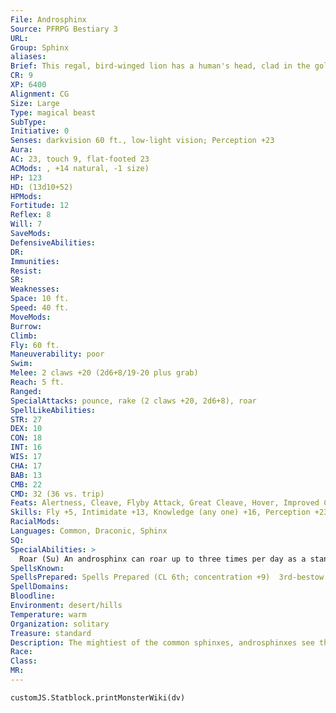 ```yaml
---
File: Androsphinx
Source: PFRPG Bestiary 3
URL: 
Group: Sphinx
aliases: 
Brief: This regal, bird-winged lion has a human's head, clad in the golden raiment of a powerful pharaoh.
CR: 9
XP: 6400
Alignment: CG
Size: Large
Type: magical beast
SubType: 
Initiative: 0
Senses: darkvision 60 ft., low-light vision; Perception +23
Aura: 
AC: 23, touch 9, flat-footed 23
ACMods: , +14 natural, -1 size)
HP: 123
HD: (13d10+52)
HPMods: 
Fortitude: 12
Reflex: 8
Will: 7
SaveMods: 
DefensiveAbilities: 
DR: 
Immunities: 
Resist: 
SR: 
Weaknesses: 
Space: 10 ft.
Speed: 40 ft.
MoveMods: 
Burrow: 
Climb: 
Fly: 60 ft.
Maneuverability: poor
Swim: 
Melee: 2 claws +20 (2d6+8/19-20 plus grab)
Reach: 5 ft.
Ranged: 
SpecialAttacks: pounce, rake (2 claws +20, 2d6+8), roar
SpellLikeAbilities: 
STR: 27
DEX: 10
CON: 18
INT: 16
WIS: 17
CHA: 17
BAB: 13
CMB: 22
CMD: 32 (36 vs. trip)
Feats: Alertness, Cleave, Flyby Attack, Great Cleave, Hover, Improved Critical (claw), Power Attack
Skills: Fly +5, Intimidate +13, Knowledge (any one) +16, Perception +23, Sense Motive +13, Survival +16
RacialMods: 
Languages: Common, Draconic, Sphinx
SQ: 
SpecialAbilities: >
  Roar (Su) An androsphinx can roar up to three times per day as a standard action. Each progressive roar has a different effect, depending upon whether it is the first, second, or third of the androsphinx's roars for that day. All of these roars are sonic effects that fill a 60-foot-radius burst, centered on the androsphinx; the save DCs are Charisma-based. Sphinxes are immune to all of the effects of an androsphinx's roars.  First Roar: Affected creatures become frightened for 2d6 rounds (DC 19 Will negates). This is a mind-affecting fear effect in addition to being a sonic effect.  Second Roar: Affected creatures are paralyzed with fear and deafened for 1d4 rounds (DC 19 Will negates). This is a mind-affecting fear effect in addition to being a sonic effect.  Third Roar: Affected creatures take a 2d4 penalty to Strength for 2d4 rounds and take 2d8 points of sonic damage. Creatures smaller than the androsphinx are knocked prone. A DC 19 Fortitude save negates the Strength penalty and being knocked prone.  Spells An androsphinx casts divine spells as a 6th-level cleric. They do not gain access to domains or other cleric abilities.
SpellsKnown: 
SpellsPrepared: Spells Prepared (CL 6th; concentration +9)  3rd-bestow curse (DC 16), searing light, speak with dead  2nd-bull's strength, calm emotions (DC 15), cure moderate wounds, resist energy  1st-comprehend languages, divine favor, remove fear, shield of faith  0-detect magic, guidance, purify food and drink, stabilize
SpellDomains: 
Bloodline: 
Environment: desert/hills
Temperature: warm
Organization: solitary
Treasure: standard
Description: The mightiest of the common sphinxes, androsphinxes see themselves as all that is worthy and noble in the species and carry themselves as though the weight of the world rests upon their good example. They view criosphinxes with paternalistic condescension, hieracosphinxes with poorly veiled disgust, and gynosphinxes as the only other sphinxes worthy of their time.  Androsphinxes put on a gruff and cantankerous front to outsiders. They make no effort to hide annoyance when displeased. Androsphinxes tend to be territorial, though less so than other sphinxes. They almost invariably warn and bluster before attacking, and nearly always heed a call to parley. Androsphinxes barter information and conversation for safe passage, not treasure.  Androsphinxes are 12 feet tall and weigh 1,000 pounds.
Race: 
Class: 
MR: 
---
```

```dataviewjs
customJS.Statblock.printMonsterWiki(dv)
```
